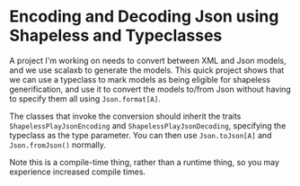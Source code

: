 # Encoding and Decoding Json using Shapeless and Typeclasses

A project I'm working on needs to convert between XML and Json models, and we use scalaxb to generate the models.
This quick project shows that we can use a typeclass to mark models as being eligible for shapeless generification,
and use it to convert the models to/from Json without having to specify them all using `Json.format[A]`.

The classes that invoke the conversion should inherit the traits `ShapelessPlayJsonEncoding` and `ShapelessPlayJsonDecoding`,
specifying the typeclass as the type parameter. You can then use `Json.toJson[A]` and `Json.fromJson()` normally.

Note this is a compile-time thing, rather than a runtime thing, so you may experience increased compile times. 
